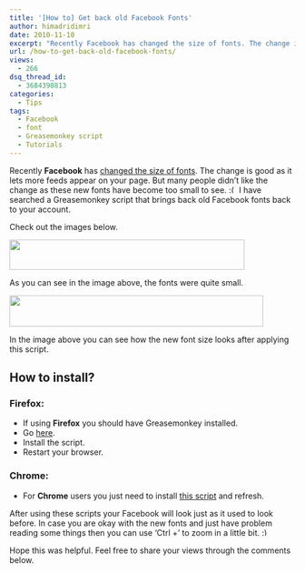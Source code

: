 ```yaml
---
title: '[How to] Get back old Facebook Fonts'
author: himadridimri
date: 2010-11-10
excerpt: "Recently Facebook has changed the size of fonts. The change is good as it lets more feeds appear on your page. But many people didn't like the change as these new fonts have become too small to see. :( Here's how to get the old Fonts back!"
url: /how-to-get-back-old-facebook-fonts/
views:
  - 266
dsq_thread_id:
  - 3684398813
categories:
  - Tips
tags:
  - Facebook
  - font
  - Greasemonkey script
  - Tutorials
---
```

Recently **Facebook** has <a href="http://fbknol.com/facebook-testing-smaller-fonts/" onclick="_gaq.push(['_trackEvent', 'outbound-article', 'http://fbknol.com/facebook-testing-smaller-fonts/', 'changed the size of fonts']);" >changed the size of fonts</a>. The change is good as it lets more feeds appear on your page. But many people didn&#8217;t like the change as these new fonts have become too small to see. <img src="http://devilsworkshop.org/wp-includes/images/smilies/frownie.png" alt=":(" class="wp-smiley" style="height: 1em; max-height: 1em;" /> I have searched a Greasemonkey script that brings back old Facebook fonts back to your account.

Check out the images below.

<a href="http://fbknol.com/how-to-get-back-old-facebook-fonts/old/" onclick="_gaq.push(['_trackEvent', 'outbound-article', 'http://fbknol.com/how-to-get-back-old-facebook-fonts/old/', '']);" rel="attachment wp-att-3525"><img class="alignnone size-full  wp-image-53516" src="http://cdn.devilsworkshop.org/files/2010/11/old.png" alt="" width="414" height="53" /></a>

As you can see in the image above, the fonts were quite small.

<a href="http://fbknol.com/how-to-get-back-old-facebook-fonts/new/" onclick="_gaq.push(['_trackEvent', 'outbound-article', 'http://fbknol.com/how-to-get-back-old-facebook-fonts/new/', '']);" rel="attachment wp-att-3526"><img class="alignnone size-full wp-image-3526" src="http://cdn.devilsworkshop.org/files/2010/11/new.png" alt="" width="447" height="55" /></a>

In the image above you can see how the new font size looks after applying this script.

## How to install?

### Firefox:

  * If using **Firefox** you should have Greasemonkey installed.
  * Go <a href="https://userscripts.org/scripts/show/89552" onclick="_gaq.push(['_trackEvent', 'outbound-article', 'https://userscripts.org/scripts/show/89552', 'here']);" >here</a>.
  * Install the script.
  * Restart your browser.

### Chrome:

  * For **Chrome** users you just need to install <a href="https://userscripts.org/scripts/show/89552" onclick="_gaq.push(['_trackEvent', 'outbound-article', 'https://userscripts.org/scripts/show/89552', 'this script']);" >this script</a> and refresh.

After using these scripts your Facebook will look just as it used to look before. In case you are okay with the new fonts and just have problem reading some things then you can use &#8216;Ctrl +&#8217; to zoom in a little bit. <img src="http://devilsworkshop.org/wp-includes/images/smilies/simple-smile.png" alt=":)" class="wp-smiley" style="height: 1em; max-height: 1em;" />

Hope this was helpful. Feel free to share your views through the comments below.
